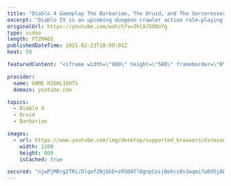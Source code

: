 ```yaml
---
title: "Diablo 4 Gameplay The Barbarian, The Druid, and The Sorceresses"
excerpt: "Diablo IV is an upcoming dungeon crawler action role-playing game developed by Blizzard Entertainment, the fourth title in the ..."
originalUrl: https://youtube.com/watch?v=3hlAJSONoYg
type: video
length: PT2M46S
publishedDateTime: 2021-02-23T18:00:01Z
heat: 50

featuredContent: "<iframe width=\"800\" height=\"500\" frameborder=\"0\" src=\"https://www.youtube.com/embed/3hlAJSONoYg\" allow=\"accelerometer; autoplay; encrypted-media; gyroscope; picture-in-picture\" allowfullscreen></iframe>"

provider:
  name: GAME HIGHLIGHTS
  domain: youtube.com

topics:
  - Diablo 4
  - Druid
  - Barbarian

images:
  - url: https://www.youtube.com/img/desktop/supported_browsers/dinosaur.png
    width: 1200
    height: 800
    isCached: true

secured: "njwPjMRrg2TRi/DlqofZNjQkD+zR5DATl0gnpCoijBekcs8v3wqmi7w8dSjAEkB55vGXT6bUsIaVQlKiVcLANYEmVD6MDEw1nKfR1fwHIvMAPb5Mt6J2jijomUf5bsnQ+7wlk0oKEGDy1Sg4OjWPZnRhJXHm7anQVKl/o2PLRy1x6AY62r02HD9Ds707hdGgMoJ/1jduEoBeWKshmfI4T66KOu6xVLC0laFbZ9Q+f7gxUOyyPUqWEszKJFNEn5HL/AJIyVRZDMVhqOYz9BuqA5ZJDxhDkOfcqG5YLxai7P3rpmCdIOrEazkWUA5QIPZflL22HNTCFN9AIRL4VHo7annB9OucC0fz/wS3w/dmGpg5PvahzPNaspDPqD7VeGBFKUyz+0K2s2mnDj6aZSvPDce+rasu/Z+UH1jb2px0R3o=;tdUkziyZxo5V5bggkgwwmg=="
---
```


